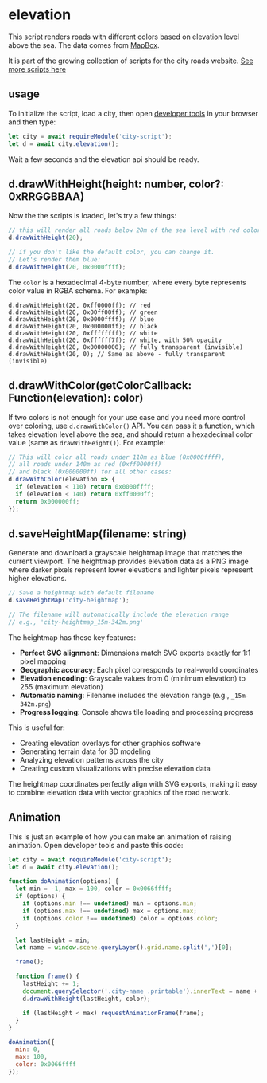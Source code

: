 # elevation

This script renders roads with different colors based on elevation level above the sea. The data comes from
[MapBox](https://blog.mapbox.com/global-elevation-data-6689f1d0ba65).

It is part of the growing collection of scripts for the city roads website. [See more scripts here](https://github.com/anvaka/city-script#city-script)

## usage

To initialize the script, load a city, then open [developer tools](https://support.airtable.com/hc/en-us/articles/232313848-How-to-open-the-developer-console) in your browser and then type:

``` js
let city = await requireModule('city-script');
let d = await city.elevation();
```

Wait a few seconds and the elevation api should be ready.

## d.drawWithHeight(height: number, color?: 0xRRGGBBAA)

Now the the scripts is loaded, let's try a few things:

``` js
// this will render all roads below 20m of the sea level with red color
d.drawWithHeight(20); 

// if you don't like the default color, you can change it.
// Let's render them blue:
d.drawWithHeight(20, 0x0000ffff); 
```

The `color` is a hexadecimal 4-byte number, where every byte represents color
value in RGBA schema. For example:

```
d.drawWithHeight(20, 0xff0000ff); // red
d.drawWithHeight(20, 0x00ff00ff); // green
d.drawWithHeight(20, 0x0000ffff); // blue
d.drawWithHeight(20, 0x000000ff); // black
d.drawWithHeight(20, 0xffffffff); // white
d.drawWithHeight(20, 0xffffff7f); // white, with 50% opacity
d.drawWithHeight(20, 0x00000000); // fully transparent (invisible)
d.drawWithHeight(20, 0); // Same as above - fully transparent (invisible)
```

## d.drawWithColor(getColorCallback: Function(elevation): color)

If two colors is not enough for your use case and you need more control over coloring, use
`d.drawWithColor()` API. You can pass it a function, which takes elevation level above the sea,
and should return a hexadecimal color value (same as `drawWithHeight()`). For example:

``` js
// This will color all roads under 110m as blue (0x0000ffff),
// all roads under 140m as red (0xff0000ff)
// and black (0x000000ff) for all other cases:
d.drawWithColor(elevation => {
  if (elevation < 110) return 0x0000ffff;
  if (elevation < 140) return 0xff0000ff;
  return 0x000000ff;
});
```

## d.saveHeightMap(filename: string)

Generate and download a grayscale heightmap image that matches the current viewport. The heightmap provides elevation data as a PNG image where darker pixels represent lower elevations and lighter pixels represent higher elevations.

``` js
// Save a heightmap with default filename
d.saveHeightMap('city-heightmap'); 

// The filename will automatically include the elevation range
// e.g., 'city-heightmap_15m-342m.png'
```

The heightmap has these key features:

- **Perfect SVG alignment**: Dimensions match SVG exports exactly for 1:1 pixel mapping
- **Geographic accuracy**: Each pixel corresponds to real-world coordinates  
- **Elevation encoding**: Grayscale values from 0 (minimum elevation) to 255 (maximum elevation)
- **Automatic naming**: Filename includes the elevation range (e.g., `_15m-342m.png`)
- **Progress logging**: Console shows tile loading and processing progress

This is useful for:
- Creating elevation overlays for other graphics software
- Generating terrain data for 3D modeling
- Analyzing elevation patterns across the city
- Creating custom visualizations with precise elevation data

The heightmap coordinates perfectly align with SVG exports, making it easy to combine elevation data with vector graphics of the road network.

## Animation

This is just an example of how you can make an animation of raising animation. Open developer tools
and paste this code:

``` js
let city = await requireModule('city-script');
let d = await city.elevation();

function doAnimation(options) {
  let min = -1, max = 100, color = 0x0066ffff;
  if (options) {
    if (options.min !== undefined) min = options.min;
    if (options.max !== undefined) max = options.max;
    if (options.color !== undefined) color = options.color;
  }

  let lastHeight = min;
  let name = window.scene.queryLayer().grid.name.split(',')[0];

  frame();

  function frame() {
    lastHeight += 1;  
    document.querySelector('.city-name .printable').innerText = name + ' ' + lastHeight + 'm';
    d.drawWithHeight(lastHeight, color); 

    if (lastHeight < max) requestAnimationFrame(frame);
  }
}

doAnimation({
  min: 0, 
  max: 100,
  color: 0x0066ffff
});
```